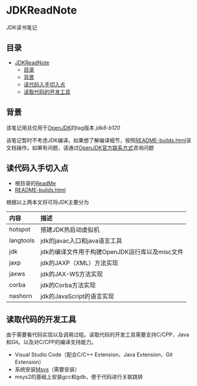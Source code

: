 # JDKReadNote
JDK读书笔记

## 目录
- [JDKReadNote](#jdkreadnote)
  - [目录](#目录)
  - [背景](#背景)
  - [读代码入手切入点](#读代码入手切入点)
  - [读取代码的开发工具](#读取代码的开发工具)

## 背景

该笔记用且仅用于[OpenJDK](https://github.com/BarryLoo/jdk)的tag版本 _jdk8-b120_ 

该笔记暂时不考虑JDK编译。如果想了解编译细节，按照[README-builds.html](http://hg.openjdk.java.net/jdk8/jdk8/raw-file/tip/README-builds.html)该文档操作。如果有问题，请通过[OpenJDK官方联系方式](https://mail.openjdk.java.net/mailman/listinfo)咨询问题


## 读代码入手切入点

* 根目录的[ReadMe](https://github.com/BarryLoo/jdk/blob/jdk8-b120/README)
* [README-builds.html](http://hg.openjdk.java.net/jdk8/jdk8/raw-file/tip/README-builds.html)

根据以上两本文将可将JDK主要分为

|内容|描述|
|:-|:-|
|hotspot|搭建JDK热启动虚拟机|
|langtools|jdk的javac入口和java语言工具|
|jdk|jdk的编译文件用于构建OpenJDK运行库以及misc文件|
|jaxp|jdk的JAXP（XML）方法实现|
|jaxws|jdk的JAX-WS方法实现|
|corba|jdk的Corba方法实现|
|nashorn|jdk的JavaScript的语言实现|

## 读取代码的开发工具

由于需要看代码实现以及调用过程。读取代码的开发工具需要支持C/CPP、Java和Git。以及对C/CPP的编译支持能力。

* Visual Studio Code（配合C/C++ Extension、Java Extension、Git Extension）
* 系统安装[Msys](https://www.msys2.org/)（需要安装）
* msys2的基础上安装gcc和gdb，便于代码进行关联跳转
